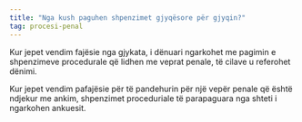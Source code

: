 ```yaml
---
title: "Nga kush paguhen shpenzimet gjyqësore për gjyqin?"
tag: procesi-penal
---
```



Kur jepet vendim fajësie nga gjykata, i dënuari ngarkohet me pagimin e shpenzimeve procedurale që lidhen me veprat penale, të cilave u referohet dënimi.

Kur jepet vendim pafajësie për të pandehurin për një vepër penale që është ndjekur me ankim, shpenzimet proceduriale të parapaguara nga shteti i ngarkohen ankuesit.
